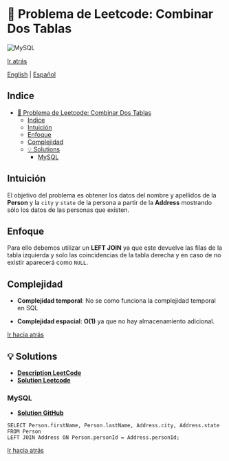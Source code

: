 # 🤔 Problema de Leetcode: Combinar Dos Tablas

![MySQL](https://img.shields.io/badge/MySQL-4479A1?logo=mysql&logoColor=white)

[Ir atrás](../README.md)

[English](./175.CombineTwoTables.md) | [Español](./175.CombineTwoTables-es.md)

## Indice

- [🤔 Problema de Leetcode: Combinar Dos Tablas](#-problema-de-leetcode-combinar-dos-tablas)
  - [Indice](#indice)
  - [Intuición](#intuición)
  - [Enfoque](#enfoque)
  - [Complejidad](#complejidad)
  - [💡 Solutions](#-solutions)
    - [MySQL](#mysql)

## Intuición

El objetivo del problema es obtener los datos del nombre y apellidos de la **Person** y la `city` y `state` de la persona a partir de la **Address** mostrando sólo los datos de las personas que existen.

## Enfoque

Para ello debemos utilizar un **LEFT JOIN** ya que este devuelve las filas de la tabla izquierda y solo las coincidencias de la tabla derecha y en caso de no existir aparecerá como `NULL`.

## Complejidad

- **Complejidad temporal**:
No se como funciona la complejidad temporal en SQL

- **Complejidad espacial**:
**O(1)** ya que no hay almacenamiento adicional.

[Ir hacia atrás](#Indice)

## 💡 Solutions

- **[Description LeetCode](https://leetcode.com/problems/combine-two-tables/description/)**
- **[Solution Leetcode](https://leetcode.com/problems/combine-two-tables/solutions/6542875/mysql-solution-by-danielpaez-dev-ovl7/)**

### MySQL

- **[Solution GitHub](../solutions/MySQL/175.CombineTwoTables.sql)**

```mysql []
SELECT Person.firstName, Person.lastName, Address.city, Address.state
FROM Person
LEFT JOIN Address ON Person.personId = Address.personId;
```

[Ir hacia atrás](#Indice)
